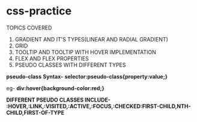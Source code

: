 # css-practice

TOPICS COVERED 

1) GRADIENT AND IT'S TYPES(LINEAR AND RADIAL GRADIENT)
2) GRID
3) TOOLTIP AND TOOLTIP WITH HOVER IMPLEMENTATION
4) FLEX AND FLEX PROPERTIES
5) PSEUDO CLASSES WITH DIFFERENT TYPES

**pseudo-class** 
**Syntax-**
**selector:pseudo-class{property:value;}**

eg-
 **div:hover{background-color:red;}**
 
**DIFFERENT PSEUDO CLASSES INCLUDE- :HOVER,:LINK,:VISITED,:ACTIVE,:FOCUS,:CHECKED:FIRST-CHILD,NTH-CHILD,FIRST-OF-TYPE**


